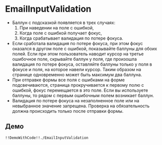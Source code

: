 # EmailInputValidation

- Баллун с подсказкой появляется в трех случаях:
  1. При наведении на поле с ошибкой,
  2. Когда поле с ошибкой получает фокус,
  3. Когда срабатывает валидация по потере фокуса.
- Если сработала валидация по потере фокуса, при этом фокус оказался в другом поле с
  ошибкой, показывайте баллуны для обоих полей. Если при этом пользователь наводит
  курсор на третье ошибочное поле, скрывайте баллун у поля, где произошла валидация по потере фокуса,
  оставляйте баллуны только у поля в фокусе и поля, на которое навели курсор.
  Таким образом на странице одновременно может быть максимум два баллуна.
- При отправке формы все поля с ошибками на форме подсвечиваются, страница прокручивается к первому полю с ошибкой,
  фокус перемещается в это поле. Если вы используете баллуны, то рядом с первым ошибочным полем возникает баллун.
- Валидация по потере фокуса на незаполненное поле или на невыбранное значение запрещена. Проверка на обязательность
  должна происходить только после отправки формы.

## Демо

    !!DemoWithCode!!./EmailInputValidation
